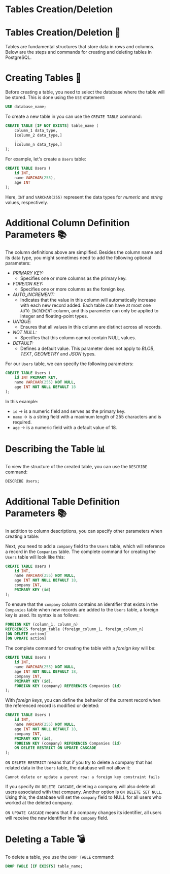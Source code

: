 # Tables Creation/Deletion

# Tables Creation/Deletion 🌱

Tables are fundamental structures that store data in rows and columns. Below are the steps and commands for creating and deleting tables in PostgreSQL.

# Creating Tables 🌱

Before creating a table, you need to select the database where the table will be stored. This is done using the `USE` statement:

```sql
USE database_name;
```

To create a new table in you can use the `CREATE TABLE` command:

```sql
CREATE TABLE [IF NOT EXISTS] table_name (
    column_1 data_type,
    [column_2 data_type,]
    ...
    [column_n data_type,]
);
```

For example, let's create a `Users` table:

```sql
CREATE TABLE Users (
    id INT,
    name VARCHAR(255),
    age INT
);
```

Here, `INT` and `VARCHAR(255)` represent the data types for *numeric* and *string* values, respectively.

# Additional Column Definition Parameters 📚

The column definitions above are simplified. Besides the column name and its data type, you might sometimes need to add the following optional parameters:

- *PRIMARY KEY:*
    - Specifies one or more columns as the primary key.
- *FOREIGN KEY:*
    - Specifies one or more columns as the foreign key.
- *AUTO_INCREMENT:*
    - Indicates that the value in this column will automatically increase with each new record added. Each table can have at most one `AUTO_INCREMENT` column, and this parameter can only be applied to integer and floating-point types.
- *UNIQUE*:
    - Ensures that all values in this column are distinct across all records.
- *NOT NULL:*
    - Specifies that this column cannot contain NULL values.
- *DEFAULT:*
    - Defines a default value. This parameter does not apply to *BLOB*, *TEXT*, *GEOMETRY* and *JSON* types.

For our `Users` table, we can specify the following parameters:

```sql
CREATE TABLE Users (
    id INT PRIMARY KEY,
    name VARCHAR(255) NOT NULL,
    age INT NOT NULL DEFAULT 18
);
```

In this example:

- `id` → is a numeric field and serves as the primary key.
- `name` → is a string field with a maximum length of 255 characters and is required.
- `age` → is a numeric field with a default value of 18.

# Describing the Table 📊

To view the structure of the created table, you can use the `DESCRIBE` command:

```sql
DESCRIBE Users;
```

# Additional Table Definition Parameters 📚

In addition to column descriptions, you can specify other parameters when creating a table:

Next, you need to add a `company` field to the `Users` table, which will reference a record in the `Companies` table. The complete command for creating the `Users` table will look like this:

```sql
CREATE TABLE Users (
    id INT,
    name VARCHAR(255) NOT NULL,
    age INT NOT NULL DEFAULT 18,
    company INT,
    PRIMARY KEY (id)
);

```

To ensure that the `company` column contains an identifier that exists in the `Companies` table when new records are added to the `Users` table, a foreign key is used. Its syntax is as follows:

```sql
FOREIGN KEY (column_1, column_n)
REFERENCES foreign_table (foreign_column_1, foreign_column_n)
[ON DELETE action]
[ON UPDATE action]
```

The complete command for creating the table with a *foreign key* will be:

```sql
CREATE TABLE Users (
    id INT,
    name VARCHAR(255) NOT NULL,
    age INT NOT NULL DEFAULT 18,
    company INT,
    PRIMARY KEY (id),
    FOREIGN KEY (company) REFERENCES Companies (id)
);

```

With *foreign keys*, you can define the behavior of the current record when the referenced record is modified or deleted:

```sql
CREATE TABLE Users (
    id INT,
    name VARCHAR(255) NOT NULL,
    age INT NOT NULL DEFAULT 18,
    company INT,
    PRIMARY KEY (id),
    FOREIGN KEY (company) REFERENCES Companies (id)
    ON DELETE RESTRICT ON UPDATE CASCADE
);

```

`ON DELETE RESTRICT` means that if you try to delete a company that has related data in the `Users` table, the database will not allow it:

```
Cannot delete or update a parent row: a foreign key constraint fails
```

If you specify `ON DELETE CASCADE`, deleting a company will also delete all users associated with that company. Another option is `ON DELETE SET NULL`. Using this, the database will set the `company` field to NULL for all users who worked at the deleted company.

`ON UPDATE CASCADE` means that if a company changes its identifier, all users will receive the new identifier in the `company` field.

# Deleting a Table 💣

To delete a table, you use the `DROP TABLE` command:

```sql
DROP TABLE [IF EXISTS] table_name;
```